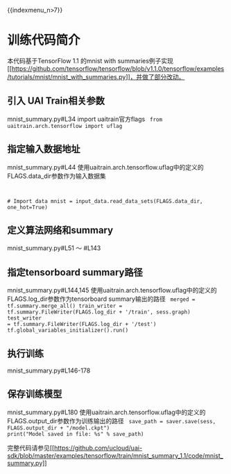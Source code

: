 {{indexmenu_n>7}}

# 训练代码简介
本代码基于TensorFlow 1.1 的mnist with summaries例子实现[[https://github.com/tensorflow/tensorflow/blob/v1.1.0/tensorflow/examples/tutorials/mnist/mnist_with_summaries.py]]，并做了部分改动。

## 引入 UAI Train相关参数 
mnist\_summary.py#L34 import uaitrain官方flags
<code>
from uaitrain.arch.tensorflow import uflag
</code>

## 指定输入数据地址 
mnist\_summary.py#L44 使用uaitrain.arch.tensorflow.uflag中的定义的FLAGS.data\_dir参数作为输入数据集
<code>

  \# Import data
  mnist = input_data.read_data_sets(FLAGS.data_dir, one_hot=True)
</code>

## 定义算法网络和summary 
mnist\_summary.py#L51 ～ #L143

## 指定tensorboard summary路径 
mnist\_summary.py#L144,145 使用uaitrain.arch.tensorflow.uflag中的定义的FLAGS.log\_dir参数作为tensorboard summary输出的路径
<code>
  merged = tf.summary.merge_all()
  train_writer = tf.summary.FileWriter(FLAGS.log_dir + '/train', sess.graph)
  test_writer = tf.summary.FileWriter(FLAGS.log_dir + '/test')
  tf.global_variables_initializer().run()
</code>

## 执行训练 
mnist\_summary.py#L146-178

## 保存训练模型 

mnist\_summary.py#L180 使用uaitrain.arch.tensorflow.uflag中的定义的FLAGS.output\_dir参数作为训练输出的路径
<code>
  save_path = saver.save(sess, FLAGS.output_dir + "/model.ckpt")
  print("Model saved in file: %s" % save_path)
</code>

完整代码请参见[[https://github.com/ucloud/uai-sdk/blob/master/examples/tensorflow/train/mnist_summary_1.1/code/mnist_summary.py]]

